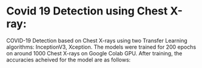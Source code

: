 # Covid 19 Detection using Chest X-ray:

COVID-19 Detection based on Chest X-rays using two Transfer Learning algorithms: InceptionV3, Xception. The models were trained for 200 epochs on around 1000 Chest X-rays on Google Colab GPU. After training, the accuracies acheived for the model are as follows:
